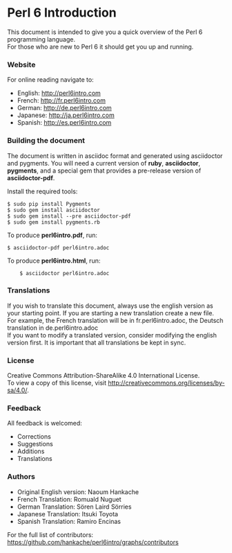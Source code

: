 # Perl 6 Introduction

This document is intended to give you a quick overview of the Perl 6 programming language.  
For those who are new to Perl 6 it should get you up and running.

### Website
For online reading navigate to:  
* English: http://perl6intro.com
* French: http://fr.perl6intro.com
* German: http://de.perl6intro.com
* Japanese: http://ja.perl6intro.com
* Spanish: http://es.perl6intro.com


### Building the document
The document is written in asciidoc format and generated using
asciidoctor and pygments.  You will need a current version of **ruby**,
**asciidoctor**, **pygments**, and a special gem that provides a pre-release version
of **asciidoctor-pdf**.

Install the required tools:

    $ sudo pip install Pygments
    $ sudo gem install asciidoctor
    $ sudo gem install --pre asciidoctor-pdf
    $ sudo gem install pygments.rb

To produce **perl6intro.pdf**, run:

    $ asciidoctor-pdf perl6intro.adoc

To produce **perl6intro.html**, run:

        $ asciidoctor perl6intro.adoc

### Translations
If you wish to translate this document, always use the english version as your starting point.
If you are starting a new translation create a new file. For example, the French translation will be in fr.perl6intro.adoc, the Deutsch translation in de.perl6intro.adoc  
If you want to modify a translated version, consider modifying the english version first. It is important that all translations be kept in sync.

### License
Creative Commons Attribution-ShareAlike 4.0 International License.  
To view a copy of this license, visit http://creativecommons.org/licenses/by-sa/4.0/.

### Feedback
All feedback is welcomed:
* Corrections
* Suggestions
* Additions
* Translations

### Authors
* Original English version: Naoum Hankache
* French Translation: Romuald Nuguet
* German Translation: Sören Laird Sörries
* Japanese Translation: Itsuki Toyota
* Spanish Translation: Ramiro Encinas

For the full list of contributors: https://github.com/hankache/perl6intro/graphs/contributors
